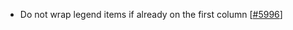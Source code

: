  - Do not wrap legend items if already on the first column [[#5996](https://github.com/plotly/plotly.js/pull/5996)]
